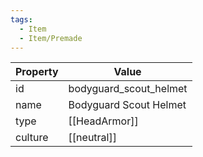 ```yaml
---
tags:
  - Item
  - Item/Premade
---
```


| Property | Value                  |
| -------- | ---------------------- |
| id       | bodyguard_scout_helmet |
| name     | Bodyguard Scout Helmet |
| type     | [[HeadArmor]]          |
| culture  | [[neutral]]            |


